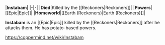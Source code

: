 |**Instabam**|
|-|-|
|**Died**|Killed by the [[Reckoners\|Reckoners]]|
|**Powers**|[[Epic\|Epic]]|
|**Homeworld**|[[Earth (Reckoners)\|Earth (Reckoners)]]|

**Instabam** is an [[Epic\|Epic]] killed by the [[Reckoners\|Reckoners]] after he attacks them.
He has potato-based powers.



https://coppermind.net/wiki/Instabam